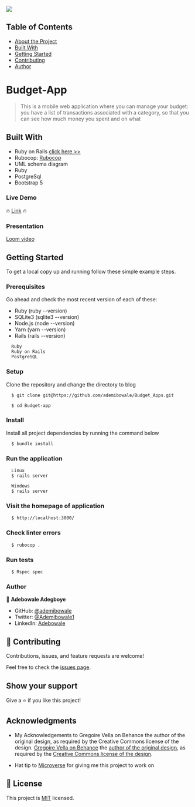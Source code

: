 ![](https://img.shields.io/badge/ademibowale-black?labelColor=green)

## Table of Contents

* [About the Project](#budget-app)
* [Built With](#built-with)
* [Getting Started](#getting-started)
* [Contributing](#🤝-contributing)
* [Author](#author)

# Budget-App

> This is a mobile web application where you can manage your budget: you have a list of transactions associated with a category, so that you can see how much money you spent and on what

## Built With

- Ruby on Rails [click here >>](https://guides.rubyonrails.org/)
- Rubocop: [Rubocop](https://rubocop.org/)
- UML schema diagram
- Ruby
- PostgreSql
- Bootstrap 5

### Live Demo
🔥 [Link](https://budget-full-app.herokuapp.com/) 🔥

### Presentation 

[Loom video](https://www.loom.com/share/c6cce26ab1cd437abedf5d12893728a7)

## Getting Started

To get a local copy up and running follow these simple example steps.

### Prerequisites

Go ahead and check the most recent version of each of these:
- Ruby (ruby --version)
- SQLite3 (sqlite3 --version)
- Node.js (node --version)
- Yarn (yarn --version)
- Rails (rails --version)


```
  Ruby
  Ruby on Rails
  PostgreSQL
```

### Setup

Clone the repository and change the directory to blog

```
  $ git clone git@https://github.com/ademibowale/Budget_Apps.git

  $ cd Budget-app
```

### Install

Install all project dependencies by running the command below

```
  $ bundle install
```

### Run the application

```
  Linux
  $ rails server
```

```
  Windows
  $ rails server
```

### Visit the homepage of application

```
  $ http://localhost:3000/
```

### Check linter errors

```
  $ rubocop .
```

### Run tests

```
  $ Rspec spec
```

### Author

👤 **Adebowale Adegboye**

- GitHub: [@ademibowale](https://github.com/ademibowale/)
- Twitter: [@Ademibowale1](https://twitter.com/Ademibowale1)
- LinkedIn: [Adebowale](https://www.linkedin.com/in/tech-adebowale-adegboye/)


## 🤝 Contributing

Contributions, issues, and feature requests are welcome!

Feel free to check the [issues page](https://github.com/ademibowale/Budget_Apps/issues).

## Show your support

Give a ⭐️ if you like this project!

## Acknowledgments

- My Acknowledgements to Gregoire Vella on Behance the author of the original design, as required by the Creative Commons license of the design. [Gregoire Vella on Behance](https://www.behance.net/gregoirevella) the [author of the original design](https://www.behance.net/gallery/19759151/Snapscan-iOs-design-and-branding?tracking_source=), as required by the [Creative Commons license of the design](https://creativecommons.org/licenses/by-nc/4.0/).

- Hat tip to [Microverse](https://bit.ly/MicroverseTN) for giving me this project to work on

## 📝 License

This project is [MIT](./MIT.md) licensed.
